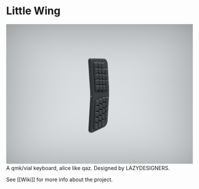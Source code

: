 # Little Wing
![Render](Render/LittleWingRender.jpg)
A qmk/vial keyboard, alice like qaz. Designed by LAZYDESIGNERS.

See [[Wiki]] for more info about the project.
